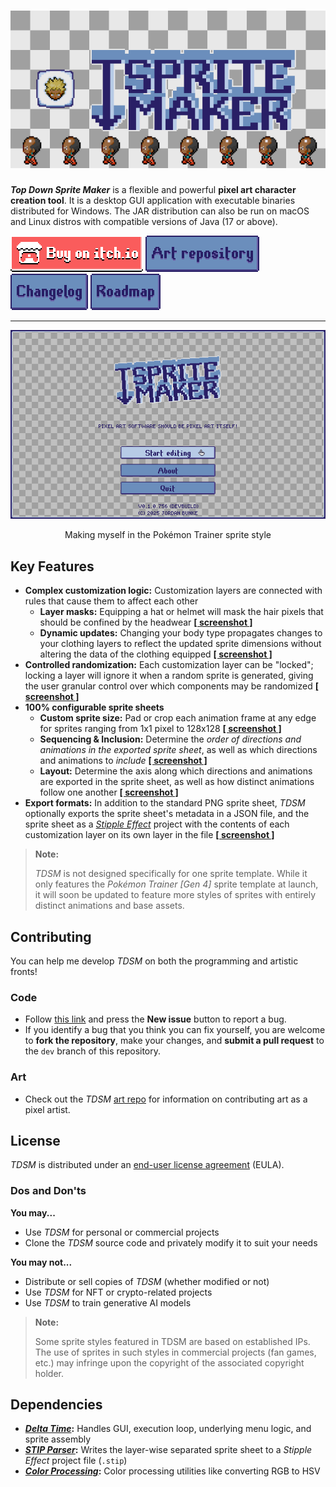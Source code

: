 # ![Top Down Sprite Maker](https://raw.githubusercontent.com/jbunke/tdsm-art/refs/heads/master/_tdsm/logo/banner.gif)

***Top Down Sprite Maker*** is a flexible and powerful **pixel art character creation tool**. It is a desktop GUI application with executable binaries distributed for Windows. The JAR distribution can also be run on macOS and Linux distros with compatible versions of Java (17 or above).

[![Buy on itch.io](https://raw.githubusercontent.com/jbunke/tdsm-art/refs/heads/master/_tdsm/assets/itch-button.png)](https://flinkerflitzer.itch.io/tdsm)
[![Art repository](https://raw.githubusercontent.com/jbunke/tdsm-art/refs/heads/master/_tdsm/assets/art-repo-button.png)](https://github.com/jbunke/tdsm-art)
[![Changelog](https://raw.githubusercontent.com/jbunke/tdsm-art/refs/heads/master/_tdsm/assets/changelog-button.png)](https://github.com/jbunke/tdsm/blob/master/res/tooltips/changelog.txt)
[![Roadmap](https://raw.githubusercontent.com/jbunke/tdsm-art/refs/heads/master/_tdsm/assets/roadmap-button.png)](https://github.com/jbunke/tdsm/blob/master/res/tooltips/roadmap.txt)

---

![Example](https://raw.githubusercontent.com/jbunke/tdsm-art/refs/heads/master/_tdsm/assets/runthrough.gif)

<div align="center">Making myself in the Pokémon Trainer sprite style</div>

## Key Features

* **Complex customization logic:** Customization layers are connected with rules that cause them to affect each other
  * **Layer masks:** Equipping a hat or helmet will mask the hair pixels that should be confined by the headwear [**[ screenshot ]**](https://raw.githubusercontent.com/jbunke/tdsm-art/refs/heads/master/_tdsm/assets/mask.gif)
  * **Dynamic updates:** Changing your body type propagates changes to your clothing layers to reflect the updated sprite dimensions without altering the data of the clothing equipped [**[ screenshot ]**](https://raw.githubusercontent.com/jbunke/tdsm-art/refs/heads/master/_tdsm/assets/change-propagation.gif)
* **Controlled randomization:** Each customization layer can be "locked"; locking a layer will ignore it when a random sprite is generated, giving the user granular control over which components may be randomized [**[ screenshot ]**](https://raw.githubusercontent.com/jbunke/tdsm-art/refs/heads/master/_tdsm/logo/itch/feat-lock-layers.gif)
* **100% configurable sprite sheets**
  * **Custom sprite size:** Pad or crop each animation frame at any edge for sprites ranging from 1x1 pixel to 128x128 [**[ screenshot ]**](https://raw.githubusercontent.com/jbunke/tdsm-art/refs/heads/master/_tdsm/assets/padding.gif)
  * **Sequencing & Inclusion:** Determine the *order of directions and animations in the exported sprite sheet*, as well as which directions and animations to *include* [**[ screenshot ]**](https://raw.githubusercontent.com/jbunke/tdsm-art/refs/heads/master/_tdsm/assets/sequencing.gif)
  * **Layout:** Determine the axis along which directions and animations are exported in the sprite sheet, as well as how distinct animations follow one another [**[ screenshot ]**](https://raw.githubusercontent.com/jbunke/tdsm-art/refs/heads/master/_tdsm/assets/layout.gif)
* **Export formats:** In addition to the standard PNG sprite sheet, *TDSM* optionally exports the sprite sheet's metadata in a JSON file, and the sprite sheet as a [*Stipple Effect*](https://github.com/stipple-effect/stipple-effect) project with the contents of each customization layer on its own layer in the file [**[ screenshot ]**](https://raw.githubusercontent.com/jbunke/tdsm-art/refs/heads/master/_tdsm/assets/export-formats.gif)

> **Note:**
> 
> *TDSM* is not designed specifically for one sprite template. While it only features the *Pokémon Trainer \[Gen 4\]* sprite template at launch, it will soon be updated to feature more styles of sprites with entirely distinct animations and base assets.

## Contributing

You can help me develop *TDSM* on both the programming and artistic fronts!

### Code

* Follow [this link](https://github.com/jbunke/tdsm/issues) and press the **New issue** button to report a bug.
* If you identify a bug that you think you can fix yourself, you are welcome to **fork the repository**, make your changes, and **submit a pull request** to the `dev` branch of this repository.

### Art

* Check out the *TDSM* [art repo](https://github.com/jbunke/tdsm-art) for information on contributing art as a pixel artist.

## License

*TDSM* is distributed under an [end-user license agreement](./LICENSE) (EULA).

### Dos and Don'ts

**You may...**

* Use *TDSM* for personal or commercial projects
* Clone the *TDSM* source code and privately modify it to suit your needs

**You may not...**

* Distribute or sell copies of *TDSM* (whether modified or not)
* Use *TDSM* for NFT or crypto-related projects
* Use *TDSM* to train generative AI models

> **Note:**
> 
> Some sprite styles featured in TDSM are based on established IPs. The use of sprites in such styles in commercial projects (fan games, etc.) may infringe upon the copyright of the associated copyright holder.

## Dependencies

* **[_Delta Time_](https://github.com/jbunke/delta-time):** Handles GUI, execution loop, underlying menu logic, and sprite assembly
* **[_STIP Parser_](https://github.com/stipple-effect/stip-parser):** Writes the layer-wise separated sprite sheet to a *Stipple Effect* project file (`.stip`)
* **[_Color Processing_](https://github.com/jbunke/color-processing):** Color processing utilities like converting RGB to HSV
